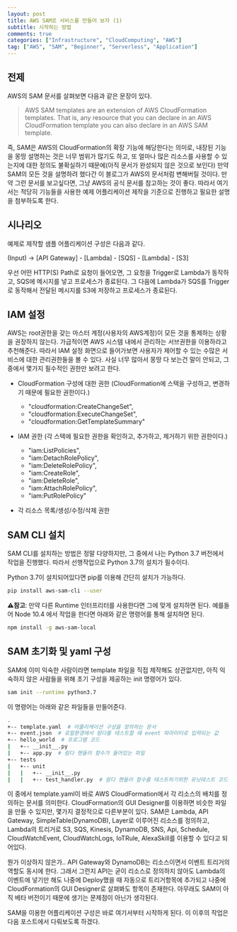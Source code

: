 ```yaml
---
layout: post
title: AWS SAM로 서비스를 만들어 보자 (1)
subtitle: 시작하는 방법
comments: true
categories: ["Infrastructure", "CloudComputing", "AWS"]
tag: ["AWS", "SAM", "Beginner", "Serverless", "Application"]
---
```


## 전제

AWS의 SAM 문서를 살펴보면 다음과 같은 문장이 있다.
> AWS SAM templates are an extension of AWS CloudFormation templates. That is, any resource that you can declare in an AWS CloudFormation template you can also declare in an AWS SAM template.

즉, SAM은 AWS의 CloudFormation의 확장 기능에 해당한다는 의미로, 내장된 기능을 몽땅 설명하는 것은 너무 범위가 많기도 하고, 또 얼마나 많은 리소스를 사용할 수 있는지에 대한 정의도 불확실하기 때문에(아직 문서가 완성되지 않은 것으로 보인다) 만약 SAM의 모든 것을 설명하려 했다간 이 블로그가 AWS의 문서처럼 변해버릴 것이다. 만약 그런 문서를 보고싶다면, 그냥 AWS의 공식 문서를 참고하는 것이 좋다. 따라서 여기서는 적당히 기능들을 사용한 예제 어플리케이션 제작을 기준으로 진행하고 필요한 설명을 첨부하도록 한다.

## 시나리오

예제로 제작할 샘플 어플리케이션 구성은 다음과 같다.

(Input) -> [API Gateway] - [Lambda] - [SQS] - [Lambda] - [S3]

우선 어떤 HTTP(S) Path로 요청이 들어오면, 그 요청을 Trigger로 Lambda가 동작하고, SQS에 메시지를 넣고 프로세스가 종료된다. 그 다음에 Lambda가 SQS를 Trigger로 동작해서 전달된 메시지를 S3에 저장하고 프로세스가 종료된다.

## IAM 설정

AWS는 root권한을 갖는 마스터 계정(사용자의 AWS계정)이 모든 것을 통제하는 상황을 권장하지 않는다. 가급적이면 AWS 시스템 내에서 관리하는 서브권한을 이용하라고 추천해준다. 따라서 IAM 설정 화면으로 들어가보면 사용자가 제어할 수 있는 수많은 서비스에 대한 관리권한들을 볼 수 있다. 사실 너무 많아서 몽땅 다 보는건 말이 안되고, 그 중에서 몇가지 필수적인 권한만 보려고 한다.

* CloudFormation 구성에 대한 권한 (CloudFormation에 스택을 구성하고, 변경하기 때문에 필요한 권한이다.)
  * "cloudformation:CreateChangeSet",
  * "cloudformation:ExecuteChangeSet",
  * "cloudformation:GetTemplateSummary"

* IAM 권한 (각 스택에 필요한 권한을 확인하고, 추가하고, 제거하기 위한 권한이다.)
  * "iam:ListPolicies",
  * "iam:DetachRolePolicy",
  * "iam:DeleteRolePolicy",
  * "iam:CreateRole",
  * "iam:DeleteRole",
  * "iam:AttachRolePolicy",
  * "iam:PutRolePolicy"

* 각 리소스 목록/생성/수정/삭제 권한

## SAM CLI 설치

SAM CLI를 설치하는 방법은 정말 다양하지만, 그 중에서 나는 Python 3.7 버전에서 작업을 진행했다. 따라서 선행작업으로 Python 3.7의 설치가 필수이다.

Python 3.7이 설치되어있다면 pip를 이용해 간단히 설치가 가능하다.

```bash
pip install aws-sam-cli --user
```

**⚠️참고**: 만약 다른 Runtime 인터프리터를 사용한다면 그에 맞게 설치하면 된다. 예를들어 Node 10.4 에서 작업을 한다면 아래와 같은 명령어를 통해 설치하면 된다.

```bash
npm install -g aws-sam-local
```

## SAM 초기화 및 yaml 구성

SAM에 이미 익숙한 사람이라면 template 파일을 직접 제작해도 상관없지만, 아직 익숙하지 않은 사람들을 위해 초기 구성을 제공하는 init 명령어가 있다.

```bash
sam init --runtime python3.7
```

이 명령어는 아래와 같은 파일들을 만들어준다.

```bash
.
+-- template.yaml  # 어플리케이션 구성을 정의하는 문서
+-- event.json  # 로컬환경에서 람다를 테스트할 때 event 파라미터로 입력되는 값
+-- hello_world  # 프로그램 코드
|   +-- __init__.py
|   +-- app.py  # 람다 핸들러 함수가 들어있는 파일
+-- tests
|   +-- unit
|   |   +-- __init__.py
|   |   +-- test_handler.py  # 람다 핸들러 함수를 테스트하기위한 유닛테스트 코드
```

이 중에서 template.yaml이 바로 AWS CloudFormation에서 각 리소스의 배치를 정의하는 문서를 의미한다. CloudFormation의 GUI Designer를 이용하면 비슷한 파일을 만들 수 있지만, 몇가지 결정적으로 다른부분이 있다. SAM은 Lambda, API Gateway, SimpleTable(DynamoDB), Layer로 이루어진 리소스를 정의하고, Lambda의 트리거로 S3, SQS, Kinesis, DynamoDB, SNS, Api, Schedule, CloudWatchEvent, CloudWatchLogs, IoTRule, AlexaSkill를 이용할 수 있다고 되어있다.

뭔가 이상하지 않은가.. API Gateway와 DynamoDB는 리소스이면서 이벤트 트리거의 역할도 동시에 한다. 그래서 그런지 API는 굳이 리소스로 정의하지 않아도 Lambda의 이벤트에 넣기만 해도 나중에 Deploy했을 때 자동으로 트리거항목에 추가되고 나중에 CloudFormation의 GUI Designer로 살펴봐도 항목이 존재한다. 아무래도 SAM이 아직 베타 버전이기 때문에 생기는 문제점이 아닌가 생각된다.

SAM을 이용한 어플리케이션 구성은 바로 여기서부터 시작하게 된다. 이 이후의 작업은 다음 포스트에서 다뤄보도록 하겠다.

